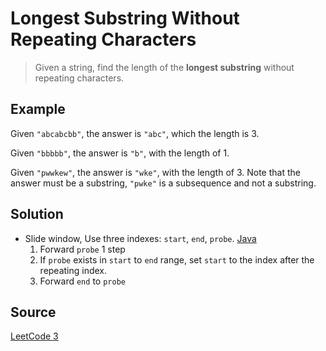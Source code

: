 # Longest Substring Without Repeating Characters

> Given a string, find the length of the __longest substring__ without repeating characters.

## Example

Given `"abcabcbb"`, the answer is `"abc"`, which the length is 3.

Given `"bbbbb"`, the answer is `"b"`, with the length of 1.

Given `"pwwkew"`, the answer is `"wke"`, with the length of 3. Note that the answer must be a substring, `"pwke"` is a subsequence and not a substring.


## Solution

- Slide window, Use three indexes: `start`, `end`, `probe`. [Java](solution1.java)
    1. Forward `probe` 1 step
    2. If `probe` exists in `start` to `end` range, set `start` to the index after the repeating index.
    3. Forward `end` to `probe`

## Source

[LeetCode 3](https://leetcode.com/problems/longest-substring-without-repeating-characters/)